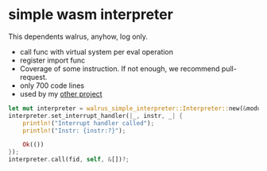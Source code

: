 # simple wasm interpreter
This dependents walrus, anyhow, log only.

- call func with virtual system per eval operation
- register import func
- Coverage of some instruction. If not enough, we recommend pull-request.
- only 700 code lines
- used by my [other project](https://github.com/oligamiq/wasip1-vfs)

```rust
let mut interpreter = walrus_simple_interpreter::Interpreter::new(&module)?;
interpreter.set_interrupt_handler(|_, instr, _| {
    println!("Interrupt handler called");
    println!("Instr: {instr:?}");

    Ok(())
});
interpreter.call(fid, self, &[])?;
```
